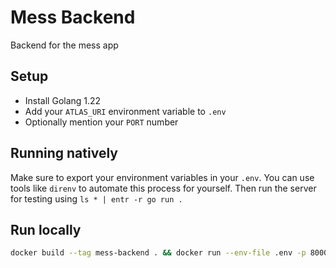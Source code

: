 # Mess Backend
Backend for the mess app

## Setup
- Install Golang 1.22
- Add your `ATLAS_URI` environment variable to `.env`
- Optionally mention your `PORT` number
## Running natively
Make sure to export your environment variables in your `.env`. You can use tools like `direnv` to automate this process for yourself. Then run the server for testing using `ls * | entr -r go run .`
## Run locally
```bash
docker build --tag mess-backend . && docker run --env-file .env -p 8000:8000 -dit mess-backend
```